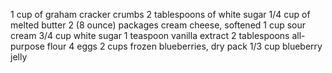 1 cup of graham cracker crumbs
2 tablespoons of white sugar
1/4 cup of melted butter
2 (8 ounce) packages cream cheese, softened
1 cup sour cream
3/4 cup white sugar
1 teaspoon vanilla extract
2 tablespoons all-purpose flour
4 eggs
2 cups frozen blueberries, dry pack
1/3 cup blueberry jelly